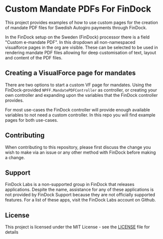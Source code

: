 # Custom Mandate PDFs For FinDock
This project provides examples of how to use custom pages for the creation of mandate PDF files for Swedish Autogiro payments through FinDock.

In the FinDock setup on the Sweden (FinDock) processor there is a field "Custom e-mandate PDF". In this dropdown all non-namespaced visualforce pages in the org are visible. These can be selected to be used in rendering mandate PDF files allowing for deep customisation of text, layout and content of the PDF files.

## Creating a VisualForce page for mandates
There are two options to start a custom VF page for mandates. Using the FinDock-provided `NPFF.MandatePDFController` as controller, or creating your own controller and expanding upon the variables that the FinDock controller provides.

For most use-cases the FinDock controller will provide enough available variables to not need a custom controller. In this repo you will find example pages for both use-cases.

## Contributing

When contributing to this repository, please first discuss the change you wish to make via an issue or any other method with FinDock before making a change.

## Support

FinDock Labs is a non-supported group in FinDock that releases applications. Despite the name, assistance for any of these applications is not provided by FinDock Support because they are not officially supported features. For a list of these apps, visit the FinDock Labs account on Github. 

## License

This project is licensed under the MIT License - see the [LICENSE](/LICENSE) file for details